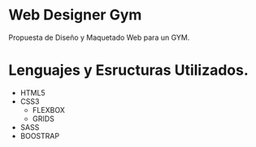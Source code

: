 # Web Designer Gym
Propuesta de Diseño y Maquetado Web para un GYM.
# Lenguajes y Esructuras Utilizados.

- HTML5
- CSS3
    - FLEXBOX
    - GRIDS
- SASS
- BOOSTRAP



